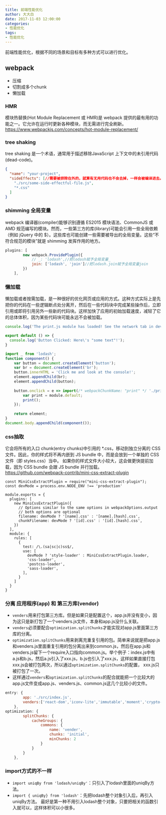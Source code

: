 ```yaml
---
title: 前端性能优化
author: 大大白
date: 2017-11-03 12:00:00
categories:
- 性能优化
tags: 
- 性能优化
---
```


前端性能优化，根据不同的场景和目标有多种方式可以进行优化。

<!-- more -->

## webpack
- 压缩
- 切割成多个chunk 
- 懒加载

### HMR
模块热替换(Hot Module Replacement 或 HMR)是 webpack 提供的最有用的功能之一。它允许在运行时更新各种模块，而无需进行完全刷新。
https://www.webpackjs.com/concepts/hot-module-replacement/

### tree shaking
tree shaking 是一个术语，通常用于描述移除JavaScript 上下文中的未引用代码(dead-code)。
```package.json
{
  "name": "your-project",
  "sideEffects": [//需要被排除在外的，就算有无用代码也不会去掉，一样会被编译进去。
    "./src/some-side-effectful-file.js",
    "*.css"
  ]
}
```
### shimming 全局变量
webpack 编译器(compiler)能够识别遵循 ES2015 模块语法、CommonJS 或 AMD 规范编写的模块。然而，一些第三方的库(library)可能会引用一些全局依赖（例如 jQuery 中的 $）。这些库也可能创建一些需要被导出的全局变量。这些“不符合规范的模块”就是 shimming 发挥作用的地方。
```webpack.config.js
plugins: [
        new webpack.ProvidePlugin({
            // _: 'lodash',//把lodash赋予全局变量_
            join: ['lodash', 'join']//把lodash.join赋予全局变量join
        })
    ],
```

### 懒加载
懒加载或者按需加载，是一种很好的优化网页或应用的方式。这种方式实际上是先把你的代码在一些逻辑断点处分离开，然后在一些代码块中完成某些操作后，立即引用或即将引用另外一些新的代码块。这样加快了应用的初始加载速度，减轻了它的总体体积，因为某些代码块可能永远不会被加载。
```src/print.js
console.log('The print.js module has loaded! See the network tab in dev tools...');

export default () => {
  console.log('Button Clicked: Here\'s "some text"!');
}
```
```src/inxdex.js
import _ from 'lodash';
function component() {
    var button = document.createElement('button');
    var br = document.createElement('br');
    button.innerHTML = 'Click me and look at the console!';
    element.appendChild(br);
    element.appendChild(button);
    
    button.onclick = e => import(/* webpackChunkName: "print" */ './print').then(module => {
        var print = module.default;
        print();
    });
    
    return element;
}
document.body.appendChild(component());
```

### css抽取
它会将所有的入口 chunk(entry chunks)中引用的 *.css，移动到独立分离的 CSS 文件。因此，你的样式将不再内嵌到 JS bundle 中，而是会放到一个单独的 CSS 文件（即 styles.css）当中。 如果你的样式文件大小较大，这会做更快提前加载，因为 CSS bundle 会跟 JS bundle 并行加载。
https://github.com/webpack-contrib/mini-css-extract-plugin
```
const MiniCssExtractPlugin = require("mini-css-extract-plugin");
const devMode = process.env.NODE_ENV !== 'production'

module.exports = {
  plugins: [
    new MiniCssExtractPlugin({
      // Options similar to the same options in webpackOptions.output
      // both options are optional
      filename: devMode ? '[name].css' : '[name].[hash].css',
      chunkFilename: devMode ? '[id].css' : '[id].[hash].css',
    })
  ],
  module: {
    rules: [
      {
        test: /\.(sa|sc|c)ss$/,
        use: [
          devMode ? 'style-loader' : MiniCssExtractPlugin.loader,
          'css-loader',
          'postcss-loader',
          'sass-loader',
        ],
      }
    ]
  }
}
```

### 分离 应用程序(app) 和 第三方库(vendor)
- `venders`用来打包第三方库。但是如果只是配置这个，app.js并没有变小，因为这只是新打包了一个venders.js文件，本身和app.js没什么关联。
- `venders`必须要配合`optimization.splitChunks`才能实现对app.js里面第三方库的分离。
- `optimization.splitChunks`用来剥离充重复引用的包。简单来说就是把app.js和venders.js里面重复引用的包分离出来到common.js，然后在app.js和venders.js留下一个require入口指向common.js。举个例子：index.js中有a.js和b.js，然后a.js引入了xxx.js，b.js也引入了xxx.js，这样如果直接打包xxx.js会被打包两次，所以通过`optimization.splitChunks`的配置， xxx.js只被打包了一次。
- 这样通过`venders`和`optimization.splitChunks`的配合就能把一个比较大的app.js文件变成app.js、venders.js、common.js这几个比较小的文件。

```javascript
entry: {
		app: './src/index.js',
		venders:['react-dom','iconv-lite','immutable','moment','crypto-js']
	},
optimization: {
		splitChunks: {
			cacheGroups: {
				commons: {
					name: 'vender',
					chunks: 'initial',
					minChunks: 2
				}
			}
		}
	},
```

### import方式的不一样
- `import uniqBy from 'lodash/uniqBy'`：只引入了lodash里面的uniqBy方法。
- `import { uniqBy} from 'lodash'`：先把lodash整个对象引入后，再引入uniqBy方法。
最好是第一种不用引入lodash整个对象，只要把相关的函数引入就可以，这样体积可以小很多。
